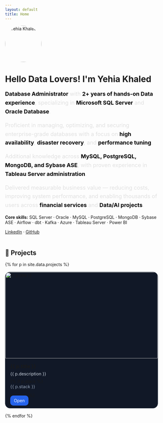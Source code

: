 ```yaml
---
layout: default
title: Home
---
```


<div class="intro">
  <img src="/assets/images/me.jpg" alt="Yehia Khaled" style="width:120px;border-radius:50%;margin-right:16px;" />
  <div>
  <h1>Hello Data Lovers! I'm <span class="highlight">Yehia Khaled</span></h1>

  <p style="font-size:18px; line-height:1.6; margin:16px 0; color:#e0e0e0;">
    <strong style="color:#000;">Database Administrator</strong> with 
    <strong style="color:#000;">2+ years of hands-on Data experience</strong>, specializing in 
    <strong style="color:#000;">Microsoft SQL Server</strong> and 
    <strong style="color:#000;">Oracle Database</strong>.
  </p>

  <p style="font-size:18px; line-height:1.6; margin:16px 0; color:#e0e0e0;">
    Proficient in managing, optimizing, and securing enterprise-grade databases with a focus on 
    <strong style="color:#000;">high availability</strong>, 
    <strong style="color:#000;">disaster recovery</strong>, and 
    <strong style="color:#000;">performance tuning</strong>.
  </p>

  <p style="font-size:18px; line-height:1.6; margin:16px 0; color:#e0e0e0;">
    Additional knowledge across 
    <strong style="color:#000;">MySQL, PostgreSQL, MongoDB, and Sybase ASE</strong>, with proven experience in 
    <strong style="color:#000;">Tableau Server administration</strong>.
  </p>

  <p style="font-size:18px; line-height:1.6; margin:16px 0; color:#e0e0e0;">
    Delivered measurable business value — reducing costs, improving system performance, and enabling thousands of users across 
    <strong style="color:#000;">financial services</strong> and 
    <strong style="color:#000;">Data/AI projects</strong>.
  </p>

  <p><strong>Core skills:</strong> SQL Server · Oracle · MySQL · PostgreSQL · MongoDB · Sybase ASE · Airflow · dbt · Kafka · Azure · Tableau Server · Power BI</p>

  <p>
    <a href="https://www.linkedin.com/in/yehiakhaledabouzeiid" target="_blank">LinkedIn</a> ·
    <a href="https://github.com/YehiaKhaledAbouzeiid" target="_blank">GitHub</a>
  </p>
</div>


<section id="projects" style="margin-top:48px;">
  <h2>🚀 Projects</h2>

  <div style="display:grid;grid-template-columns:repeat(auto-fill,minmax(280px,1fr));gap:16px;margin-top:16px;">
    {% for p in site.data.projects %}
      <article style="background:#111827;border:1px solid #1f2937;border-radius:16px;overflow:hidden;">
        <div style="aspect-ratio:16/9;overflow:hidden;">
          <img src="{{ p.preview_gif | default: p.image }}" alt="{{ p.title }}" style="width:100%;height:100%;object-fit:cover;">
        </div>
        <div style="padding:16px;">
          <h3 style="margin:0 0 6px 0;">{{ p.title }}</h3>
          <p style="margin:0 0 8px 0;color:#cbd5e1;">{{ p.description }}</p>
          {% if p.stack %}
            <p style="margin:0 0 12px 0;font-size:0.9rem;color:#94a3b8;">{{ p.stack }}</p>
          {% endif %}
          <div>
            <a href="{{ p.link }}" target="_blank" style="text-decoration:none;background:#2563eb;color:white;padding:8px 12px;border-radius:10px;">Open</a>
          </div>
        </div>
      </article>
    {% endfor %}
  </div>
</section>
